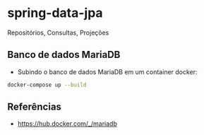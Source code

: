 # spring-data-jpa
Repositórios, Consultas, Projeções


## Banco de dados MariaDB

- Subindo o banco de dados MariaDB em um container docker:
```bash
docker-compose up --build
```


## Referências
- https://hub.docker.com/_/mariadb
